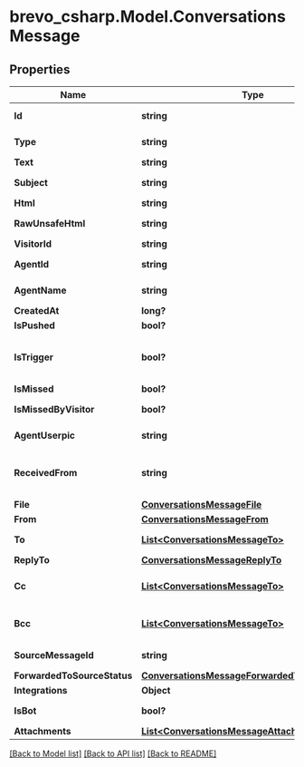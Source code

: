 # brevo_csharp.Model.ConversationsMessage
## Properties

Name | Type | Description | Notes
------------ | ------------- | ------------- | -------------
**Id** | **string** | Message ID. It can be used for further manipulations with the message. | [optional] 
**Type** | **string** | &#x60;&quot;agent&quot;&#x60; for agents’ messages, &#x60;&quot;visitor&quot;&#x60; for visitors’ messages. | [optional] 
**Text** | **string** | Message text or name of the attached file | [optional] 
**Subject** | **string** | The subject line of the email message (only for messages sent to email threads). | [optional] 
**Html** | **string** | The HTML content of the message. | [optional] 
**RawUnsafeHtml** | **string** | Unescaped HTML content of the message (may include unsafe HTML). | [optional] 
**VisitorId** | **string** | visitor’s ID | [optional] 
**AgentId** | **string** | ID of the agent on whose behalf the message was sent (only in messages sent by an agent). | [optional] 
**AgentName** | **string** | Agent’s name as displayed to the visitor. Only in the messages sent by an agent. | [optional] 
**CreatedAt** | **long?** | Timestamp in milliseconds. | [optional] 
**IsPushed** | **bool?** | &#x60;true&#x60; for pushed messages | [optional] 
**IsTrigger** | **bool?** | &#x60;true&#x60; for automatic messages from “Targeted chats &amp; triggers” and API (https://developers.brevo.com/docs/javascript-api-reference#sendautomessage) | [optional] 
**IsMissed** | **bool?** | &#x60;true&#x60; for missed and offline messages. | [optional] 
**IsMissedByVisitor** | **bool?** | &#x60;true&#x60; for unread agent’s messages in finished chats. | [optional] 
**AgentUserpic** | **string** | Only set if the agent has uploaded a profile picture. | [optional] 
**ReceivedFrom** | **string** | In two-way integrations, messages sent via REST API can be marked with receivedFrom property and then filtered out when received in a webhook to avoid infinite loop. | [optional] 
**File** | [**ConversationsMessageFile**](ConversationsMessageFile.md) |  | [optional] 
**From** | [**ConversationsMessageFrom**](ConversationsMessageFrom.md) |  | [optional] 
**To** | [**List&lt;ConversationsMessageTo&gt;**](ConversationsMessageTo.md) | An array containing details of the recipients (applicable only to messages in email threads). | [optional] 
**ReplyTo** | [**ConversationsMessageReplyTo**](ConversationsMessageReplyTo.md) |  | [optional] 
**Cc** | [**List&lt;ConversationsMessageTo&gt;**](ConversationsMessageTo.md) | An array containing details of the carbon copy (CC) recipients (applicable only to messages in email threads). | [optional] 
**Bcc** | [**List&lt;ConversationsMessageTo&gt;**](ConversationsMessageTo.md) | An array containing details of the blind carbon copy (BCC) recipients (applicable only to messages in email threads). | [optional] 
**SourceMessageId** | **string** | The ID of the message assigned by the integration source. | [optional] 
**ForwardedToSourceStatus** | [**ConversationsMessageForwardedToSourceStatus**](ConversationsMessageForwardedToSourceStatus.md) |  | [optional] 
**Integrations** | **Object** | Integration details. | [optional] 
**IsBot** | **bool?** | &#x60;true&#x60; for automated messages generated by an AI bot. | [optional] 
**Attachments** | [**List&lt;ConversationsMessageAttachments&gt;**](ConversationsMessageAttachments.md) | An array of file attachments. | [optional] 

[[Back to Model list]](../README.md#documentation-for-models) [[Back to API list]](../README.md#documentation-for-api-endpoints) [[Back to README]](../README.md)

